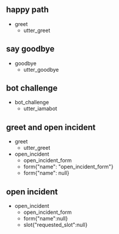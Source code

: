 ## happy path
* greet
  - utter_greet

## say goodbye
* goodbye
  - utter_goodbye

## bot challenge
* bot_challenge
  - utter_iamabot

## greet and open incident
* greet
    - utter_greet
* open_incident
    - open_incident_form
    - form{"name": "open_incident_form"}
    - form{"name": null}

## open incident
* open_incident
    - open_incident_form
    - form{"name":null}
    - slot{"requested_slot":null}
